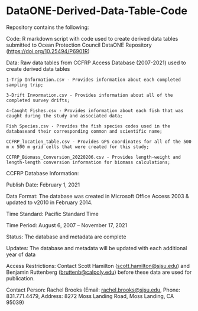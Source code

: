 # DataONE-Derived-Data-Table-Code 

Repository contains the following:

Code:
	R markdown script with code used to create derived data tables submitted to Ocean Protection Council DataONE Repository (https://doi.org/10.25494/P6901R)

Data: Raw data tables from CCFRP Access Database (2007-2021) used to create derived data tables

	1-Trip Information.csv - Provides information about each completed sampling trip;

	3-Drift Invormation.csv - Provides information about all of the completed survey drifts;

	4-Caught Fishes.csv - Provides information about each fish that was caught during the study and associated data;

	Fish Species.csv - Provides the fish species codes used in the databaseand their corresponding common and scientific name;

	CCFRP_location_table.csv - Provides GPS coordinates for all of the 500 m x 500 m grid cells that were created for this study;

	CCFRP_Biomass_Conversion_20220206.csv - Provides length-weight and length-length conversion information for biomass calculations;

CCFRP Database Information:

Publish Date: February 1, 2021

Data Format: The database was created in Microsoft Office Access 2003 & updated to v2010 in February 2014.

Time Standard: Pacific Standard Time

Time Period: August 6, 2007 – November 17, 2021

Status: The database and metadata are complete

Updates: The database and metadata will be updated with each additional year of data

Access Restrictions: Contact Scott Hamilton (scott.hamilton@sjsu.edu) and Benjamin Ruttenberg (bruttenb@calpoly.edu) before these data are used for publication.

Contact Person: Rachel Brooks (Email: rachel.brooks@sjsu.edu, Phone: 831.771.4479, Address: 8272 Moss Landing Road, Moss Landing, CA 95039)

